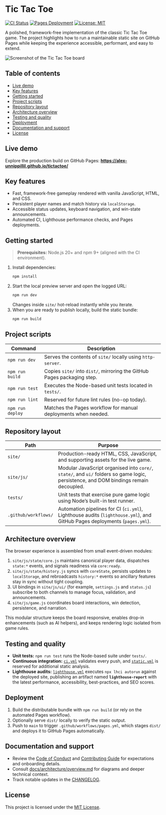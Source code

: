 # Tic Tac Toe

[![CI Status](https://img.shields.io/github/actions/workflow/status/Alex-Unnippillil/tictactoe/ci.yml?branch=main&label=CI)](https://github.com/Alex-Unnippillil/tictactoe/actions/workflows/ci.yml)
[![Pages Deployment](https://img.shields.io/github/actions/workflow/status/Alex-Unnippillil/tictactoe/pages.yml?branch=main&label=Pages)](https://github.com/Alex-Unnippillil/tictactoe/actions/workflows/pages.yml)
[![License: MIT](https://img.shields.io/badge/license-MIT-green.svg)](https://opensource.org/licenses/MIT)

A polished, framework-free implementation of the classic Tic Tac Toe game. The project highlights how to run a maintainable static site on GitHub Pages while keeping the experience accessible, performant, and easy to extend.

![Screenshot of the Tic Tac Toe board](https://github.com/Alex-Unnippillil/tictactoe/assets/24538548/15b4eda8-43c2-4f28-8fd5-593098a90799)

## Table of contents
- [Live demo](#live-demo)
- [Key features](#key-features)
- [Getting started](#getting-started)
- [Project scripts](#project-scripts)
- [Repository layout](#repository-layout)
- [Architecture overview](#architecture-overview)
- [Testing and quality](#testing-and-quality)
- [Deployment](#deployment)
- [Documentation and support](#documentation-and-support)
- [License](#license)

## Live demo
Explore the production build on GitHub Pages: **https://alex-unnippillil.github.io/tictactoe/**

## Key features
- Fast, framework-free gameplay rendered with vanilla JavaScript, HTML, and CSS.
- Persistent player names and match history via `localStorage`.
- Accessible status updates, keyboard navigation, and win-state announcements.
- Automated CI, Lighthouse performance checks, and Pages deployments.

## Getting started
> **Prerequisites:** Node.js 20+ and npm 9+ (aligned with the CI environment).

1. Install dependencies:
   ```bash
   npm install
   ```
2. Start the local preview server and open the logged URL:
   ```bash
   npm run dev
   ```
   Changes inside `site/` hot-reload instantly while you iterate.
3. When you are ready to publish locally, build the static bundle:
   ```bash
   npm run build
   ```

## Project scripts
| Command | Description |
| --- | --- |
| `npm run dev` | Serves the contents of `site/` locally using `http-server`. |
| `npm run build` | Copies `site/` into `dist/`, mirroring the GitHub Pages packaging step. |
| `npm run test` | Executes the Node-based unit tests located in `tests/`. |
| `npm run lint` | Reserved for future lint rules (no-op today). |
| `npm run deploy` | Matches the Pages workflow for manual deployments when needed. |

## Repository layout
| Path | Purpose |
| --- | --- |
| `site/` | Production-ready HTML, CSS, JavaScript, and supporting assets for the live game. |
| `site/js/` | Modular JavaScript organised into `core/`, `state/`, and `ui/` folders so game logic, persistence, and DOM bindings remain decoupled. |
| `tests/` | Unit tests that exercise pure game logic using Node’s built-in test runner. |
| `.github/workflows/` | Automation pipelines for CI (`ci.yml`), Lighthouse audits (`lighthouse.yml`), and GitHub Pages deployments (`pages.yml`). |

## Architecture overview
The browser experience is assembled from small event-driven modules:

1. `site/js/state/core.js` maintains canonical player data, dispatches `state:*` events, and signals readiness via `core:ready`.
2. `site/js/state/history.js` syncs with `coreState`, persists updates to `localStorage`, and rebroadcasts `history:*` events so ancillary features stay in sync without tight coupling.
3. UI bindings in `site/js/ui/` (for example, `settings.js` and `status.js`) subscribe to both channels to manage focus, validation, and announcements.
4. `site/js/game.js` coordinates board interactions, win detection, persistence, and narration.

This modular structure keeps the board responsive, enables drop-in enhancements (such as AI helpers), and keeps rendering logic isolated from game rules.

## Testing and quality
- **Unit tests:** `npm run test` runs the Node-based suite under `tests/`.
- **Continuous integration:** [`ci.yml`](.github/workflows/ci.yml) validates every push, and [`static.yml`](.github/workflows/static.yml) is reserved for additional static analysis.
- **Lighthouse audits:** [`lighthouse.yml`](.github/workflows/lighthouse.yml) executes `npx lhci autorun` against the deployed site, publishing an artifact named **`lighthouse-report`** with the latest performance, accessibility, best-practices, and SEO scores.

## Deployment
1. Build the distributable bundle with `npm run build` (or rely on the automated Pages workflow).
2. Optionally serve `dist/` locally to verify the static output.
3. Push to `main` to trigger `.github/workflows/pages.yml`, which stages `dist/` and deploys it to GitHub Pages automatically.

## Documentation and support
- Review the [Code of Conduct](CODE_OF_CONDUCT.md) and [Contributing Guide](CONTRIBUTING.md) for expectations and onboarding details.
- Consult [docs/architecture/overview.md](docs/architecture/overview.md) for diagrams and deeper technical context.
- Track notable updates in the [CHANGELOG](CHANGELOG.md).

## License
This project is licensed under the [MIT License](LICENSE).
